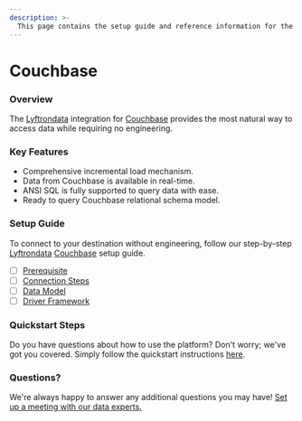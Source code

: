 ```yaml
---
description: >-
  This page contains the setup guide and reference information for the Couchbase source connector.
---
```


# Couchbase

### Overview

The [Lyftrondata](https://www.lyftrondata.com/) integration for [Couchbase](None) provides the most natural way to access data while requiring no engineering.

### Key Features

* Comprehensive incremental load mechanism.
* Data from Couchbase is available in real-time.&#x20;
* ANSI SQL is fully supported to query data with ease.
* Ready to query Couchbase relational schema model.

### Setup Guide

To connect to your destination without engineering, follow our step-by-step [Lyftrondata](https://www.lyftrondata.com/)  [Couchbase](None) setup guide.

* [ ] [Prerequisite](prerequisite.md)
* [ ] [Connection Steps](connection-steps.md)
* [ ] [Data Model](data-model/erd.md)
* [ ] [Driver Framework](driver-framework/)

### Quickstart Steps

Do you have questions about how to use the platform? Don't worry; we've got you covered. Simply follow the quickstart instructions [here](../README.md).

### Questions? <a href="#questions" id="questions"></a>

We're always happy to answer any additional questions you may have! [Set up a meeting with our data experts.](https://www.lyftrondata.com/book-a-meeting/)

